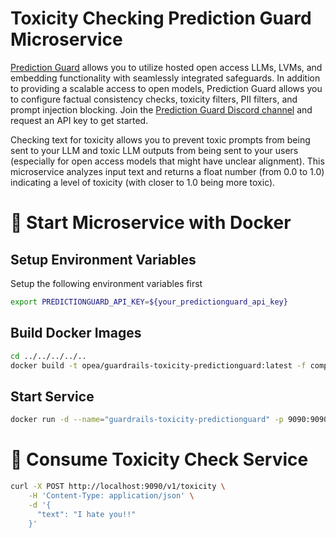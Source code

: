 # Toxicity Checking Prediction Guard Microservice

[Prediction Guard](https://docs.predictionguard.com) allows you to utilize hosted open access LLMs, LVMs, and embedding functionality with seamlessly integrated safeguards. In addition to providing a scalable access to open models, Prediction Guard allows you to configure factual consistency checks, toxicity filters, PII filters, and prompt injection blocking. Join the [Prediction Guard Discord channel](https://discord.gg/TFHgnhAFKd) and request an API key to get started.

Checking text for toxicity allows you to prevent toxic prompts from being sent to your LLM and toxic LLM outputs from being sent to your users (especially for open access models that might have unclear alignment). This microservice analyzes input text and returns a float number (from 0.0 to 1.0) indicating a level of toxicity (with closer to 1.0 being more toxic).

# 🚀 Start Microservice with Docker

## Setup Environment Variables

Setup the following environment variables first

```bash
export PREDICTIONGUARD_API_KEY=${your_predictionguard_api_key}
```

## Build Docker Images

```bash
cd ../../../../..
docker build -t opea/guardrails-toxicity-predictionguard:latest -f comps/guardrails/toxicity_detection/predictionguard/Dockerfile .
```

## Start Service

```bash
docker run -d --name="guardrails-toxicity-predictionguard" -p 9090:9090 -e PREDICTIONGUARD_API_KEY=$PREDICTIONGUARD_API_KEY opea/guardrails-toxicity-predictionguard:latest
```

# 🚀 Consume Toxicity Check Service

```bash
curl -X POST http://localhost:9090/v1/toxicity \
    -H 'Content-Type: application/json' \
    -d '{
      "text": "I hate you!!"
    }'
```
